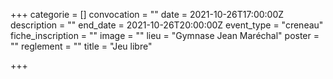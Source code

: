 +++
categorie = []
convocation = ""
date = 2021-10-26T17:00:00Z
description = ""
end_date = 2021-10-26T20:00:00Z
event_type = "creneau"
fiche_inscription = ""
image = ""
lieu = "Gymnase Jean Maréchal"
poster = ""
reglement = ""
title = "Jeu libre"

+++
        